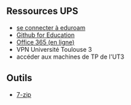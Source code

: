 ## Ressources UPS

* [se connecter à eduroam](https://cat.eduroam.org)
* [Github for Education](https://education.github.com)
* [Office 365 (en ligne)](https://www.office.com)
* VPN Université Toulouse 3
* accéder aux machines de TP de l'UT3

## Outils

* [7-zip](https://www.7-zip.org)
